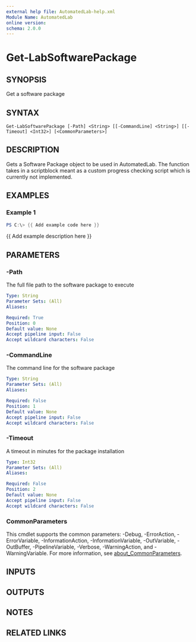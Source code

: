 ```yaml
---
external help file: AutomatedLab-help.xml
Module Name: AutomatedLab
online version:
schema: 2.0.0
---
```


# Get-LabSoftwarePackage

## SYNOPSIS
Get a software package

## SYNTAX

```
Get-LabSoftwarePackage [-Path] <String> [[-CommandLine] <String>] [[-Timeout] <Int32>] [<CommonParameters>]
```

## DESCRIPTION
Gets a Software Package object to be used in AutomatedLab.
The function takes in a scriptblock meant as a custom progress checking script which is currently not implemented.

## EXAMPLES

### Example 1
```powershell
PS C:\> {{ Add example code here }}
```

{{ Add example description here }}

## PARAMETERS

### -Path
The full file path to the software package to execute

```yaml
Type: String
Parameter Sets: (All)
Aliases:

Required: True
Position: 0
Default value: None
Accept pipeline input: False
Accept wildcard characters: False
```

### -CommandLine
The command line for the software package

```yaml
Type: String
Parameter Sets: (All)
Aliases:

Required: False
Position: 1
Default value: None
Accept pipeline input: False
Accept wildcard characters: False
```

### -Timeout
A timeout in minutes for the package installation

```yaml
Type: Int32
Parameter Sets: (All)
Aliases:

Required: False
Position: 2
Default value: None
Accept pipeline input: False
Accept wildcard characters: False
```

### CommonParameters
This cmdlet supports the common parameters: -Debug, -ErrorAction, -ErrorVariable, -InformationAction, -InformationVariable, -OutVariable, -OutBuffer, -PipelineVariable, -Verbose, -WarningAction, and -WarningVariable. For more information, see [about_CommonParameters](http://go.microsoft.com/fwlink/?LinkID=113216).

## INPUTS

## OUTPUTS

## NOTES

## RELATED LINKS
